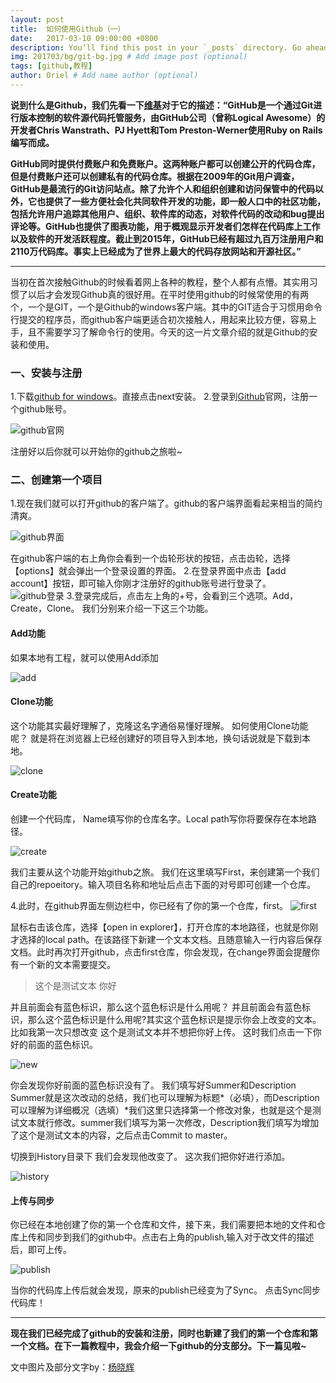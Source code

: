 ```yaml
---
layout: post
title:  如何使用Github（一）
date:   2017-03-10 09:00:00 +0800
description: You’ll find this post in your `_posts` directory. Go ahead and edit it and re-build the site to see your changes. # Add post description (optional)
img: 201703/bg/git-bg.jpg # Add image post (optional)
tags: [github,教程]
author: Oriel # Add name author (optional)
---
```

**说到什么是Github，我们先看一下[维基](https://zh.wikipedia.org/wiki/GitHub "维基")对于它的描述：“GitHub是一个通过Git进行版本控制的软件源代码托管服务，由GitHub公司（曾称Logical Awesome）的开发者Chris Wanstrath、PJ Hyett和Tom Preston-Werner使用Ruby on Rails编写而成。**

**GitHub同时提供付费账户和免费账户。这两种账户都可以创建公开的代码仓库，但是付费账户还可以创建私有的代码仓库。根据在2009年的Git用户调查，GitHub是最流行的Git访问站点。除了允许个人和组织创建和访问保管中的代码以外，它也提供了一些方便社会化共同软件开发的功能，即一般人口中的社区功能，包括允许用户追踪其他用户、组织、软件库的动态，对软件代码的改动和bug提出评论等。GitHub也提供了图表功能，用于概观显示开发者们怎样在代码库上工作以及软件的开发活跃程度。截止到2015年，GitHub已经有超过九百万注册用户和2110万代码库。事实上已经成为了世界上最大的代码存放网站和开源社区。”**

------------
当初在首次接触Github的时候看着网上各种的教程，整个人都有点懵。其实用习惯了以后才会发现Github真的很好用。在平时使用github的时候常使用的有两个，一个是GIT，一个是Github的windows客户端。其中的GIT适合于习惯用命令行提交的程序员，而github客户端更适合初次接触人，用起来比较方便，容易上手，且不需要学习了解命令行的使用。今天的这一片文章介绍的就是Github的安装和使用。

###  一、安装与注册
1.下载[github for windows](https://desktop.github.com/ "github for windows")。直接点击next安装。
2.登录到[Github](https://github.com/ "Github")官网，注册一个github账号。

![github官网]({{site.baseurl}}/assets/img/201703/1.png)

注册好以后你就可以开始你的github之旅啦~

### 二、创建第一个项目
1.现在我们就可以打开github的客户端了。github的客户端界面看起来相当的简约清爽。

![github界面]({{site.baseurl}}/assets/img/201703/github界面.png)

在github客户端的右上角你会看到一个齿轮形状的按钮，点击齿轮，选择【options】就会弹出一个登录设置的界面。
2.在登录界面中点击【add account】按钮，即可输入你刚才注册好的github账号进行登录了。
![github登录]({{site.baseurl}}/assets/img/201703/登录.png)
3.登录完成后，点击左上角的+号，会看到三个选项。Add，Create，Clone。  我们分别来介绍一下这三个功能。
#### Add功能
如果本地有工程，就可以使用Add添加

![add]({{site.baseurl}}/assets/img/201703/add.png)

#### Clone功能
这个功能其实最好理解了，克隆这名字通俗易懂好理解。 如何使用Clone功能呢？  就是将在浏览器上已经创建好的项目导入到本地，换句话说就是下载到本地。

![clone]({{site.baseurl}}/assets/img/201703/clone.png)

#### Create功能
创建一个代码库， Name填写你的仓库名字。Local path写你将要保存在本地路径。

![create]({{site.baseurl}}/assets/img/201703/create.png)

我们主要从这个功能开始github之旅。  我们在这里填写First，来创建第一个我们自己的repoeitory。输入项目名称和地址后点击下面的对号即可创建一个仓库。

4.此时，在github界面左侧边栏中，你已经有了你的第一个仓库，first。
![first]({{site.baseurl}}/assets/img/201703/first.png)

鼠标右击该仓库，选择【open in explorer】，打开仓库的本地路径，也就是你刚才选择的local path。在该路径下新建一个文本文档。且随意输入一行内容后保存文档。此时再次打开github，点击first仓库，你会发现，在change界面会提醒你有一个新的文本需要提交。

> 这个是测试文本
你好

并且前面会有蓝色标识，那么这个蓝色标识是什么用呢？ 并且前面会有蓝色标识，那么这个蓝色标识是什么用呢?其实这个蓝色标识是提示你会上改变的文本。比如我第一次只想改变 这个是测试文本并不想把你好上传。 这时我们点击一下你好的前面的蓝色标识。

![new]({{site.baseurl}}/assets/img/201703/new.png)

你会发现你好前面的蓝色标识没有了。 我们填写好Summer和Description Summer就是这次改动的总结，我们也可以理解为标题*（必填），而Description可以理解为详细概况（选填）*我们这里只选择第一个修改对象，也就是这个是测试文本就行修改。summer我们填写为第一次修改，Description我们填写为增加了这个是测试文本的内容，之后点击Commit to master。

切换到History目录下  我们会发现他改变了。 这次我们把你好进行添加。

![history]({{site.baseurl}}/assets/img/201703/history.png)

#### 上传与同步
你已经在本地创建了你的第一个仓库和文件，接下来，我们需要把本地的文件和仓库上传和同步到我们的github中。点击右上角的publish,输入对于改文件的描述后，即可上传。

![publish]({{site.baseurl}}/assets/img/201703/publish.png)

当你的代码库上传后就会发现，原来的publish已经变为了Sync。  点击Sync同步代码库！

------------


**现在我们已经完成了github的安装和注册，同时也新建了我们的第一个仓库和第一个文档。在下一篇教程中，我会介绍一下github的分支部分。下一篇见啦~**


文中图片及部分文字by：[杨晓辉](https://www.zhihu.com/question/20070065/answer/117017972 "杨晓辉")







